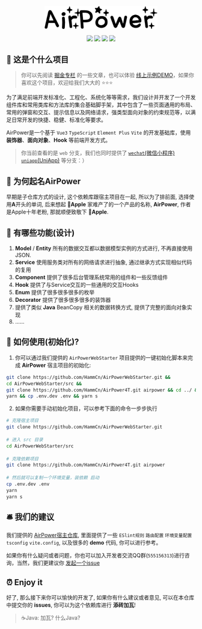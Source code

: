 <p align="center">
  <img width="300" src="./assets/img/airpower.png"/>
</p>

<p align="center">
  <img src="https://svg.hamm.cn?key=Lang&value=TypeScript&bg=green"/>
  <img src="https://svg.hamm.cn?key=Base&value=Vue3"/>
  <img src="https://svg.hamm.cn?key=Build&value=Vite"/>
  <img src="https://svg.hamm.cn?key=UI&value=ElementPlus"/>
</p>


## 📖 这是个什么项目

> 你可以先阅读 [掘金专栏](https://juejin.cn/post/7273290114921889807) 的一些文章，也可以体验 [线上示例DEMO](https://service.hamm.cn)，如果你喜欢这个项目，欢迎给我们大大的 ⭐️⭐️⭐️

为了满足前端开发标准化、工程化、系统化等等需求，我们设计并开发了一个开发组件库和常用类库和方法库的集合基础脚手架，其中包含了一些页面通用的布局、常用的弹窗和交互、提示信息以及网络请求，强类型面向对象的约束规范等，以满足日常开发的快捷、稳健、标准化等要求。

AirPower是一个基于 ```Vue3``` ```TypeScript``` ```Element Plus``` ```Vite``` 的开发基础库，使用 **装饰器**、**面向对象**、**Hook** 等前端开发方式。

> 你当前查看的是 ```web``` 分支，我们也同时提供了 [```wechat```(微信小程序)](https://github.com/HammCn/AirPower4T/tree/wechat) [```uniapp```(UniApp)](https://github.com/HammCn/AirPower4T/tree/uniapp) 等分支：）

## 🎈 为何起名**AirPower**

早期是子仓库方式的设计, 这个依赖库跟宿主项目在一起, 所以为了排前面, 选择使用**A**开头的单词, 后来想起 **Apple** 家难产了的一个产品的名称, **AirPower**, 作者是Apple十年老粉, 那就顺便致敬下 **Apple**. 

## 🎉 有哪些功能(设计)

1. **Model** / **Entity** 所有的数据交互都以数据模型实例的方式进行, 不再直接使用JSON.
2. **Service** 使用服务类对所有的网络请求进行抽象, 通过继承方式实现相似代码的复用
3. **Component** 提供了很多后台管理系统常用的组件和一些反馈组件
4. **Hook** 提供了与Service交互的一些通用的交互Hooks
5. **Enum** 提供了很多很多很多的枚举
6. **Decorator** 提供了很多很多很多的装饰器
7. 提供了类似 **Java** BeanCopy 相关的数据转换方式, 提供了完整的面向对象实现
8. ......

## 🔑 如何使用(初始化)?

1. 你可以通过我们提供的 ```AirPowerWebStarter``` 项目提供的一键初始化脚本来完成 **AirPower** 宿主项目的初始化:

```bash
git clone https://github.com/HammCn/AirPowerWebStarter.git &&
cd AirPowerWebStarter/src && 
git clone https://github.com/HammCn/AirPower4T.git airpower && cd ../ &&
yarn && cp .env.dev .env && yarn s
```

2. 如果你需要手动初始化项目，可以参考下面的命令一步步执行

```bash
# 克隆宿主项目
git clone https://github.com/HammCn/AirPowerWebStarter.git

# 进入 src 目录
cd AirPowerWebStarter/src

# 克隆依赖项目
git clone https://github.com/HammCn/AirPower4T.git airpower

# 然后就可以复制一个环境变量，装依赖 启动
cp .env.dev .env
yarn
yarn s
```

## 🛎 我们的建议

我们提供的 [AirPower宿主仓库](https://github.com/HammCn/AirPowerWebStarter), 里面提供了一些 ```ESlint规则``` ```路由配置``` ```环境变量配置``` ```tsconfig``` ```vite.config```, 以及很多的 **demo** 代码, 你可以进行参考。

如果你有什么疑问或者问题，你也可以加入开发者交流QQ群(```555156313```)进行咨询，当然，我们更建议你 [发起一个issue](https://github.com/HammCn/AirPower4T/issues/new)

## ⏰ Enjoy it

好了, 那么接下来你可以愉快的开发了, 如果你有什么建议或者意见, 可以在本仓库中提交你的 **issues**, 你可以为这个依赖库进行 **添砖加瓦**!

> ☕️Java: 加瓦? 什么Java?
